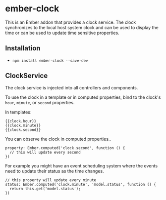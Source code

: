 # ember-clock

This is an Ember addon that provides a clock service.  The clock synchronizes to
the local host system clock and can be used to display the time or can be used to
update time sensitive properties.

## Installation

* `npm install ember-clock --save-dev`

## ClockService

The clock service is injected into all controllers and components.

To use the clock in a template or in computed properties, bind to the clock's
`hour`, `minute`, or `second` properties.

In templates:

```
{{clock.hour}}
{{clock.minute}}
{{clock.second}}
```

You can observe the clock in computed properties..

```
property: Ember.computed('clock.second', function () {
  // this will update every second
})
```

For example you might have an event scheduling system where the events need to update their status as the time changes.

```
// this property will update every minute
status: Ember.computed('clock.minute', 'model.status', function () {
  return this.get('model.status');
})
```
